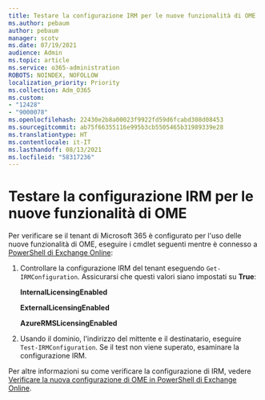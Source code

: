 ```yaml
---
title: Testare la configurazione IRM per le nuove funzionalità di OME
ms.author: pebaum
author: pebaum
manager: scotv
ms.date: 07/19/2021
audience: Admin
ms.topic: article
ms.service: o365-administration
ROBOTS: NOINDEX, NOFOLLOW
localization_priority: Priority
ms.collection: Adm_O365
ms.custom:
- "12428"
- "9000078"
ms.openlocfilehash: 22430e2b8a00023f9922fd59d6fcabd308d08453
ms.sourcegitcommit: ab75f66355116e995b3cb5505465b31989339e28
ms.translationtype: HT
ms.contentlocale: it-IT
ms.lasthandoff: 08/13/2021
ms.locfileid: "58317236"
---
```

# <a name="test-irm-configuration-for-new-ome-capabilities"></a>Testare la configurazione IRM per le nuove funzionalità di OME

Per verificare se il tenant di Microsoft 365 è configurato per l'uso delle nuove funzionalità di OME, eseguire i cmdlet seguenti mentre è connesso a [PowerShell di Exchange Online](https://docs.microsoft.com/powershell/exchange/exchange-online-powershell):


1. Controllare la configurazione IRM del tenant eseguendo `Get-IRMConfiguration`. Assicurarsi che questi valori siano impostati su **True**:
    
    **InternalLicensingEnabled**
    
    **ExternalLicensingEnabled**
    
    **AzureRMSLicensingEnabled**

2. Usando il dominio, l'indirizzo del mittente e il destinatario, eseguire `Test-IRMConfiguration`. Se il test non viene superato, esaminare la configurazione IRM.

Per altre informazioni su come verificare la configurazione di IRM, vedere [Verificare la nuova configurazione di OME in PowerShell di Exchange Online](https://docs.microsoft.com/microsoft-365/compliance/set-up-new-message-encryption-capabilities#verify-new-ome-configuration-in-exchange-online-powershell).